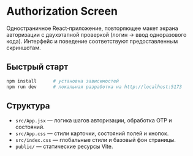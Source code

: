 # Authorization Screen

Одностраничное React‑приложение, повторяющее макет экрана авторизации с двухэтапной проверкой (логин → ввод одноразового кода). Интерфейс и поведение соответствуют предоставленным скриншотам.

## Быстрый старт
```bash
npm install      # установка зависимостей
npm run dev      # локальная разработка на http://localhost:5173
```
## Структура
- `src/App.jsx` — логика шагов авторизации, обработка OTP и состояний.
- `src/App.css` — стили карточки, состояний полей и кнопок.
- `src/index.css` — глобальные стили и базовый фон страницы.
- `public/` — статические ресурсы Vite.
